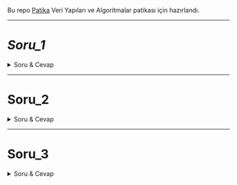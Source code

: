 Bu repo [Patika](https://app.patika.dev/moduller/veri-yapilari-ve-algoritmalar) Veri Yapıları ve Algoritmalar patikası için hazırlandı.

---

# _Soru_1_

<details close> 
<summary> Soru & Cevap </summary>

[22,27,16,2,18,6] -> Insertion Sort

- Yukarı verilen dizinin sort türüne göre aşamalarını yazınız.
  ```
  [22,27,16,2,18,6] -> (n)
  [2,27,16,22,18,6] -> (n-1)
  [2,6,16,22,18,27] -> (n-2)
  [2,6,16,18,22,27] -> (1)
  ```
- Big-O gösterimini yazınız.

  ```
  n + (n-1) + (n-2) + 1 = ?

  n.(n+1) / 2 = ?

  (n^2 + n) / 2 = ?

  O(n^2)

  ```

- Time Complexity:
  - **Average case** : Aradığımız sayının ortada olması.
    ```
    [2,6,16,18,22,27] = 16 - 18
    ```
  - **Worst case** : Aradığımız sayının sonda olması.
    ```
    [2,6,16,18,22,27] = 27
    ```
  - **Best case** : Aradığımız sayının dizinin en başında olması.
    ```
    [2,6,16,18,22,27] = 2
    ```
- Dizi sıralandıktan sonra 18 sayısı hangi case kapsamına girer? Yazınız.

  ```
  [2,6,16,-18-,22,27] = Average case
  ```

- [7,3,5,8,2,9,4,15,6] dizisinin Insertion Sort'a göre ilk 4 adımını yazınız.
  ```
  [7,3,5,8,2,9,4,15,6] -> (n) 
  [2,3,5,8,7,9,4,15,6] -> (n-1) 
  [2,3,4,8,7,9,5,15,6] -> (n-2) 
  [2,3,4,5,7,9,8,15,6] -> (n-3)
  ```
</details>

---

# Soru_2

<details close>
<summary> Soru & Cevap </summary>
[16,21,11,8,12,22] -> Merge Sort

- Yukarıdaki dizinin sort türüne göre aşamalarını yazınız.
  ```
                      [16,21,11,8,12,22]
                    [16,21,11]   [8,12,22]
                [16] - [21,11]   [8] - [12,22]
          ------------------------------------------
            [16] - [21] - [11]   [8] - [12] - [22]
          ------------------------------------------
                [16] - [11,21]   [8] - [12,22]
                    [11,16,21]   [8,12,22]
                      [8,11,12,16,21,21]
  ```
- Big-O gösterimini yazınız.
  ```
  n = 2^x
  logn = x
  O(n logn) => her ayırma ve birleştirme işlemde O(n) geliyor
  ```

</details>

---

# Soru_3

<details close>
<summary> Soru & Cevap </summary>

[7, 5, 1, 8, 3, 6, 0, 9, 4, 2]

- dizisinin Binary-Search-Tree aşamalarını yazınız.

  ```
  [0,1,2,3,4,5,6,7,8,9] yukarıda ki dizi'nin sıralanmış halidir

  root değer = 5
  en küçük = 0
  en büyük = 9

  root = 5 / sağında = 7 / solunda = 3

                       5
                  3         7
                2  4      6   8
               1               9
              0
  ```

</details>